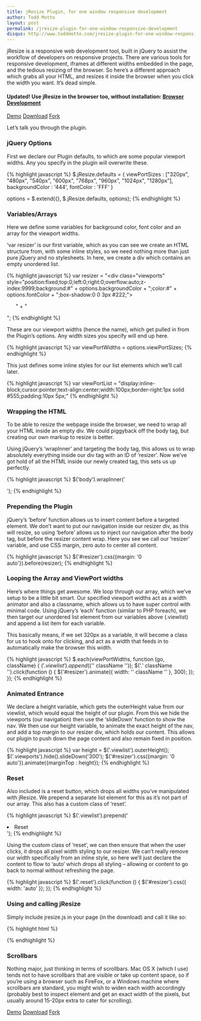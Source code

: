 ```yaml
---
title: jResize Plugin, for one window responsive development
author: Todd Motto
layout: post
permalink: /jresize-plugin-for-one-window-responsive-development
disqus: http://www.toddmotto.com/jresize-plugin-for-one-window-responsive-development
--- 
```


jResize is a responsive web development tool, built in jQuery to assist the workflow of developers on responsive projects. There are various tools for responsive development, iframes at different widths embedded in the page, and the tedious resizing of the browser. So here’s a different approach which grabs all your HTML, and resizes it inside the browser when you click the width you want. It’s dead simple.

#### Updated! Use jResize in the browser too, without installation: [Browser Development][1]

<div class="download-box">
	<a href="//www.toddmotto.com/labs/jresize" onclick="_gaq.push(['_trackEvent', 'Click', 'Demo jResize', 'jResize Demo']);">Demo</a>
	<a href="//github.com/toddmotto/jResize/archive/master.zip" onclick="_gaq.push(['_trackEvent', 'Click', 'Download jResize', 'jResize Download']);">Download</a>
	<a href="//github.com/toddmotto/jResize" onclick="_gaq.push(['_trackEvent', 'Click', 'Fork jResize', 'jResize Fork']);">Fork</a>
</div>

Let’s talk you through the plugin.

 [1]: http://www.toddmotto.com/labs/responsive/

### jQuery Options

First we declare our Plugin defaults, to which are some popular viewport widths. Any you specify in the plugin will overwrite these.

{% highlight javascript %}
$.jResize.defaults = {
      viewPortSizes   : ["320px", "480px", "540px", "600px", "768px", "960px", "1024px", "1280px"],
      backgroundColor : '444',
      fontColor       : 'FFF'
}

options = $.extend({}, $.jResize.defaults, options);
{% endhighlight %}

### Variables/Arrays

Here we define some variables for background color, font color and an array for the viewport widths. 

‘var resizer’ is our first variable, which as you can see we create an HTML structure from, with some inline styles, so we need nothing more than just pure jQuery and no stylesheets. In here, we create a div which contains an empty unordered list.

{% highlight javascript %}
var resizer = "<div class="viewports" style="position:fixed;top:0;left:0;right:0;overflow:auto;z-index:9999;background:#" + options.backgroundColor + ";color:#" + options.fontColor + ";box-shadow:0 0 3px #222;"><ul class="viewlist">" + "</ul><div style="clear:both;"></div></div>";
{% endhighlight %}

These are our viewport widths (hence the name), which get pulled in from the Plugin’s options. Any width sizes you specify will end up here.

{% highlight javascript %}
var viewPortWidths = options.viewPortSizes;
{% endhighlight %}  

This just defines some inline styles for our list elements which we’ll call later.

{% highlight javascript %}
var viewPortList = "display:inline-block;cursor:pointer;text-align:center;width:100px;border-right:1px solid #555;padding:10px 5px;"
{% endhighlight %}

### Wrapping the HTML

To be able to resize the webpage inside the browser, we need to wrap all your HTML inside an empty div. We could piggyback off the body tag, but creating our own markup to resize is better.

Using jQuery’s ‘wrapInner’ and targeting the body tag, this allows us to wrap absolutely everything inside our div tag with an ID of ‘resizer’. Now we’ve got hold of all the HTML inside our newly created tag, this sets us up perfectly.

{% highlight javascript %}
$('body').wrapInner('<div id="resizer" />');
{% endhighlight %}

### Prepending the Plugin

jQuery’s ‘before’ function allows us to insert content before a targeted element. We don’t want to put our navigation inside our resizer div, as this will resize, so using ‘before’ allows us to inject our navigation after the body tag, but before the resizer content wrap. Here you see we call our ‘resizer’ variable, and use CSS margin, zero auto to center all content.

{% highlight javascript %}
$('#resizer').css({margin: '0 auto'}).before(resizer);
{% endhighlight %}

### Looping the Array and ViewPort widths

Here’s where things get awesome. We loop through our array, which we’ve setup to be a little bit smart. Our specified viewport widths act as a width animator and also a classname, which allows us to have super control with minimal code. Using jQuery’s ‘each’ function (similar to PHP foreach), we then target our unordered list element from our variables above (.viewlist) and append a list item for each variable.

This basically means, if we set 320px as a variable, it will become a class for us to hook onto for clicking, and act as a width that feeds in to automatically make the browser this width.

{% highlight javascript %}
$.each(viewPortWidths, function (go, className) {
    $('.viewlist').append($(''   className   ''));
    $('.'   className   '').click(function () {
        $('#resizer').animate({
            width: ''   className   ''
        }, 300);
    });
});
{% endhighlight %} 

### Animated Entrance

We declare a height variable, which gets the outerHeight value from our viewlist, which would equal the height of our plugin. From this we hide the viewports (our navigation) then use the ‘slideDown’ function to show the nav. We then use our height variable, to animate the exact height of the nav, and add a top margin to our resizer div, which holds our content. This allows our plugin to push down the page content and also remain fixed in position.

{% highlight javascript %}
var height = $('.viewlist').outerHeight();
$('.viewports').hide().slideDown('300');
$('#resizer').css({margin: '0 auto'}).animate({marginTop : height});
{% endhighlight %}

### Reset

Also included is a reset button, which drops all widths you’ve manipulated with jResize. We prepend a separate list element for this as it’s not part of our array. This also has a custom class of ‘reset’.

{% highlight javascript %}
$('.viewlist').prepend('<li class="reset" style="' + viewPortList + '">Reset</li>');
{% endhighlight %}

Using the custom class of ‘reset’, we can then ensure that when the user clicks, it drops all pixel width styling to our resizer. We can’t really remove our width specifically from an inline style, so here we’ll just declare the content to flow to ‘auto’ which drops all styling – allowing or content to go back to normal without refreshing the page.

{% highlight javascript %}
$('.reset').click(function () {
    $('#resizer').css({
        width: 'auto'
    });
});
{% endhighlight %}

### Using and calling jResize

Simply include jresize.js in your page (in the download) and call it like so:

{% highlight html %}
<script src="js/jresize.js"></script>
<script>
$(function() {
	$.jResize({
		viewPortSizes   : ['320px', '480px', '540px', '600px', '768px', '960px', '1024px', '1280px'], // ViewPort Widths
		backgroundColor : '444', // HEX Code
		fontColor       : 'FFF' // HEX Code
	});
});
</script>
{% endhighlight %}

### Scrollbars

Nothing major, just thinking in terms of scrollbars. Mac OS X (which I use) tends not to have scrollbars that are visible or take up content space, so if you’re using a browser such as FireFox, or a Windows machine where scrollbars are standard, you might wish to widen each width accordingly (probably best to inspect element and get an exact width of the pixels, but usually around 15-20px extra to cater for scrolling).

<div class="download-box">
	<a href="//www.toddmotto.com/labs/jresize" onclick="_gaq.push(['_trackEvent', 'Click', 'Demo jResize', 'jResize Demo']);">Demo</a>
	<a href="//www.github.com/toddmotto/jResize/archive/master.zip" onclick="_gaq.push(['_trackEvent', 'Click', 'Download jResize', 'jResize Download']);">Download</a>
	<a href="//github.com/toddmotto/jResize" onclick="_gaq.push(['_trackEvent', 'Click', 'Fork jResize', 'jResize Fork']);">Fork</a>
</div>